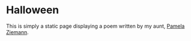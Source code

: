 # Halloween

This is simply a static page displaying a poem written by my aunt, <a href='https://pamelaziemann.com/'>Pamela Ziemann</a>.
